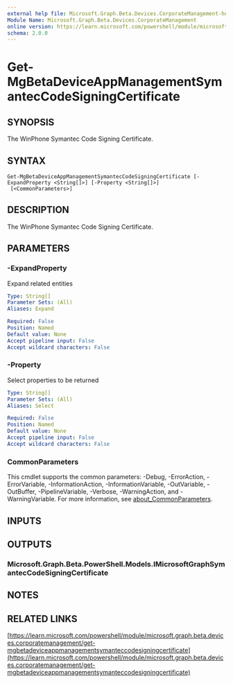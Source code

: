 ```yaml
---
external help file: Microsoft.Graph.Beta.Devices.CorporateManagement-help.xml
Module Name: Microsoft.Graph.Beta.Devices.CorporateManagement
online version: https://learn.microsoft.com/powershell/module/microsoft.graph.beta.devices.corporatemanagement/get-mgbetadeviceappmanagementsymanteccodesigningcertificate
schema: 2.0.0
---
```


# Get-MgBetaDeviceAppManagementSymantecCodeSigningCertificate

## SYNOPSIS
The WinPhone Symantec Code Signing Certificate.

## SYNTAX

```
Get-MgBetaDeviceAppManagementSymantecCodeSigningCertificate [-ExpandProperty <String[]>] [-Property <String[]>]
 [<CommonParameters>]
```

## DESCRIPTION
The WinPhone Symantec Code Signing Certificate.

## PARAMETERS

### -ExpandProperty
Expand related entities

```yaml
Type: String[]
Parameter Sets: (All)
Aliases: Expand

Required: False
Position: Named
Default value: None
Accept pipeline input: False
Accept wildcard characters: False
```

### -Property
Select properties to be returned

```yaml
Type: String[]
Parameter Sets: (All)
Aliases: Select

Required: False
Position: Named
Default value: None
Accept pipeline input: False
Accept wildcard characters: False
```

### CommonParameters
This cmdlet supports the common parameters: -Debug, -ErrorAction, -ErrorVariable, -InformationAction, -InformationVariable, -OutVariable, -OutBuffer, -PipelineVariable, -Verbose, -WarningAction, and -WarningVariable. For more information, see [about_CommonParameters](http://go.microsoft.com/fwlink/?LinkID=113216).

## INPUTS

## OUTPUTS

### Microsoft.Graph.Beta.PowerShell.Models.IMicrosoftGraphSymantecCodeSigningCertificate
## NOTES

## RELATED LINKS

[https://learn.microsoft.com/powershell/module/microsoft.graph.beta.devices.corporatemanagement/get-mgbetadeviceappmanagementsymanteccodesigningcertificate](https://learn.microsoft.com/powershell/module/microsoft.graph.beta.devices.corporatemanagement/get-mgbetadeviceappmanagementsymanteccodesigningcertificate)


